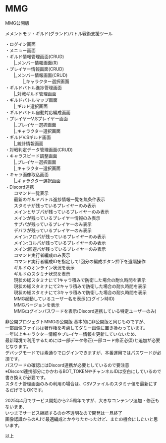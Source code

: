 # MMG
MMG公開版

メメントモリ・ギルド(グランド)バトル戦術支援ツール

・ログイン画面  
・メニュー画面  
・ギルド情報管理画面(CRUD)  
　　|_メンバー情報画面(R)  
・プレイヤー情報画面(CRUD)  
　　|_メンバー情報画面(CRUD)  
　　　　|_キャラクター選択画面  
・ギルドバトル進捗管理画面  
　　|_対戦ギルド管理画面  
・ギルドバトルマップ画面  
　　|_ギルド選択画面  
・ギルドバトル自動対応編成画面  
・プレイヤーV.Sプレイヤー画面  
　　|_プレイヤー選択画面  
　　|_キャラクター選択画面  
・ギルドV.Sギルド画面  
　　|_統計情報画面  
・対戦判定データ管理画面(CRUD)  
・キャラスピード調整画面  
　　|_プレイヤー選択画面  
　　|_キャラクター選択画面  
・キャラ画像取込画面  
　　|_キャラクター選択画面  
・Discord連携  
　　コマンド一覧表示  
　　最新のギルドバトル進捗情報一覧を無条件表示  
　　スタミナが残っているプレイヤーのみ表示  
　　メインとサブパが残っているプレイヤーのみ表示  
　　メインが残っているプレイヤー情報のみ表示  
　　サブパが残っているプレイヤーのみ表示  
　　デバフが残っているプレイヤーのみ表示  
　　メイン:フロパが残っているプレイヤーのみ表示  
　　メイン:コルパが残っているプレイヤーのみ表示  
　　メイン:回避パが残っているプレイヤーのみ表示  
　　コマンド実行者編成のみ表示  
　　コマンド実行者編成IDを指定して1回分の編成ボタン押下を遠隔操作  
　　ギルドのオンライン状況を表示  
　　ギルドのスタミナ状況を表示  
　　現状の総スタミナにて1キャラ積みで防衛した場合の耐久時間を表示  
　　現状の総スタミナにて2キャラ積みで防衛した場合の耐久時間を表示  
　　現状の総スタミナにて3キャラ積みで防衛した場合の耐久時間を表示  
　　MMG起動しているユーザー名を表示(ログイン時ID)  
　　MMGバージョンを表示  
　　MMGログインパスワードを表示(Discord連携している特定ユーザーのみ)  

非公開プロジェクトMMGの公開版 基本的に非公開版と同じものですが、  
一部画像ファイルは著作権を考慮してダミー画像に置き換わっています。  
一年以上キャラクター情報やプレイヤー情報を更新していないため、  
最新環境で利用するためには一部データ修正(一部コード修正必須)と追加が必要となります。  
デバッグモードでは素通りでログインできますが、本番運用ではパスワードが必須です。  
パスワードの確認にはDiscord連携が必要としているので要注意  
※Discord連携部分にかかわるBOT_TOKENやチャンネルIDは空白にしているので書き換えが必要です。  
スタミナ管理画面のみの利用の場合は、CSVファイルのスタミナ値を最新にするだげでもOKです。  

2025年4月でサービス開始から2.5周年ですが、大きなコンテンツ追加・修正もないまま、   
いつまでサービス継続するのか不透明なので開発は一旦終了  
画像認識からのA.Iで最適編成とかやりたかったけど、またの機会にしたいと思います。  

以上
